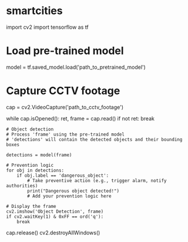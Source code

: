 # smartcities
import cv2
import tensorflow as tf

# Load pre-trained model
model = tf.saved_model.load('path_to_pretrained_model')

# Capture CCTV footage
cap = cv2.VideoCapture('path_to_cctv_footage')

while cap.isOpened():
    ret, frame = cap.read()
    if not ret:
        break
    
    # Object detection
    # Process 'frame' using the pre-trained model
    # 'detections' will contain the detected objects and their bounding boxes
    
    detections = model(frame)
    
    # Prevention logic
    for obj in detections:
        if obj.label == 'dangerous_object':
            # Take preventive action (e.g., trigger alarm, notify authorities)
            print("Dangerous object detected!")
            # Add your prevention logic here

    # Display the frame
    cv2.imshow('Object Detection', frame)
    if cv2.waitKey(1) & 0xFF == ord('q'):
        break

cap.release()
cv2.destroyAllWindows()
